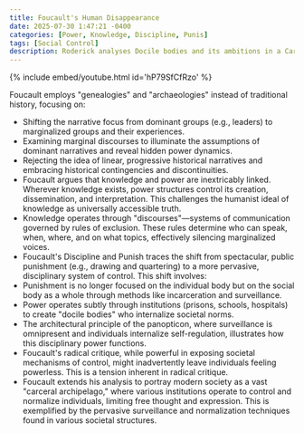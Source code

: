 ```yaml
---
title: Foucault's Human Disappearance
date: 2025-07-30 1:47:21 -0400
categories: [Power, Knowledge, Discipline, Punis]
tags: [Social Control]
description: Roderick analyses Docile bodies and its ambitions in a Carceral society
---
```


{% include embed/youtube.html id='hP79SfCfRzo' %}




Foucault employs "genealogies" and "archaeologies" instead of traditional history, focusing on:
- Shifting the narrative focus from dominant groups (e.g., leaders) to marginalized groups and their experiences.
- Examining marginal discourses to illuminate the assumptions of dominant narratives and reveal hidden power dynamics.
- Rejecting the idea of linear, progressive historical narratives and embracing historical contingencies and discontinuities.
- Foucault argues that knowledge and power are inextricably linked. Wherever knowledge exists, power structures control its creation, dissemination, and interpretation. This challenges the humanist ideal of knowledge as universally accessible truth.
- Knowledge operates through "discourses"—systems of communication governed by rules of exclusion. These rules determine who can speak, when, where, and on what topics, effectively silencing marginalized voices.
- Foucault's Discipline and Punish traces the shift from spectacular, public punishment (e.g., drawing and quartering) to a more pervasive, disciplinary system of control. This shift involves:
- Punishment is no longer focused on the individual body but on the social body as a whole through methods like incarceration and surveillance.
- Power operates subtly through institutions (prisons, schools, hospitals) to create "docile bodies" who internalize societal norms.
- The architectural principle of the panopticon, where surveillance is omnipresent and individuals internalize self-regulation, illustrates how this disciplinary power functions.
- Foucault's radical critique, while powerful in exposing societal mechanisms of control, might inadvertently leave individuals feeling powerless. This is a tension inherent in radical critique.
- Foucault extends his analysis to portray modern society as a vast "carceral archipelago," where various institutions operate to control and normalize individuals, limiting free thought and expression. This is exemplified by the pervasive surveillance and normalization techniques found in various societal structures.